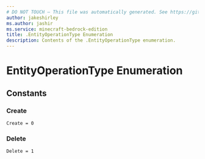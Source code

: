 ```yaml
---
# DO NOT TOUCH — This file was automatically generated. See https://github.com/mojang/minecraftapidocsgenerator to modify descriptions, examples, etc.
author: jakeshirley
ms.author: jashir
ms.service: minecraft-bedrock-edition
title: .EntityOperationType Enumeration
description: Contents of the .EntityOperationType enumeration.
---
```

# EntityOperationType Enumeration

## Constants
### **Create**
`Create = 0`
### **Delete**
`Delete = 1`
